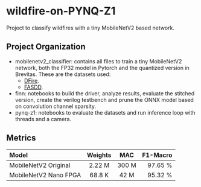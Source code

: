 # wildfire-on-PYNQ-Z1

Project to classify wildfires with a tiny MobileNetV2 based network.

## Project Organization

- mobilenetv2_classifier: contains all files to train a tiny MobileNetV2 network, both the FP32 model in Pytorch and the quantized version in Brevitas. These are the datasets used:
    - [DFire](https://github.com/gaiasd/DFireDataset).
    - [FASDD](https://github.com/OyamingO/FASDD).
- finn: notebooks to build the driver, analyze results, evaluate the stitched version, create the verilog testbench and prune the ONNX model based on convolution channel sparsity.
- pynq-z1: notebooks to evaluate the datasets and run inference loop with threads and a camera.

## Metrics

| Model  | Weights | MAC | F1-Macro |
| :---         |     :---:      |     :---:      |          ---: |
| MobileNetV2 Original  | 2.22 M  | 300 M | 97.65 % |
| MobileNetV2 Nano FPGA  | 68.8 K  | 42 M | 95.32 % |

